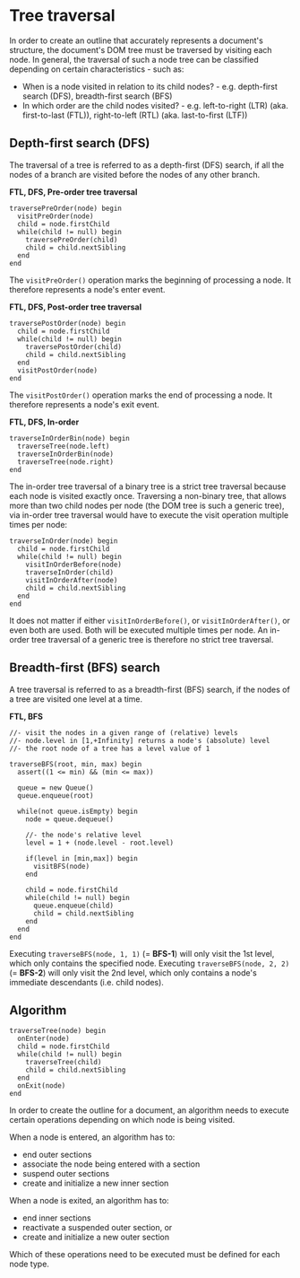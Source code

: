 
# Tree traversal

In order to create an outline that accurately represents a document's structure,
the document's DOM tree must be traversed by visiting each node. In general,
the traversal of such a node tree can be classified depending on certain
characteristics - such as:

* When is a node visited in relation to its child nodes? -
  e.g. depth-first search (DFS), breadth-first search (BFS)
* In which order are the child nodes visited? - e.g. left-to-right (LTR)
  (aka. first-to-last (FTL)), right-to-left (RTL) (aka. last-to-first (LTF))

<!-- ======================================================================= -->
## Depth-first search (DFS)

The traversal of a tree is referred to as a depth-first (DFS) search, if all
the nodes of a branch are visited before the nodes of any other branch.

**FTL, DFS, Pre-order tree traversal**

```
traversePreOrder(node) begin
  visitPreOrder(node)
  child = node.firstChild
  while(child != null) begin
    traversePreOrder(child)
    child = child.nextSibling
  end
end
```

The `visitPreOrder()` operation marks the beginning of processing a node.
It therefore represents a node's enter event.

**FTL, DFS, Post-order tree traversal**

```
traversePostOrder(node) begin
  child = node.firstChild
  while(child != null) begin
    traversePostOrder(child)
    child = child.nextSibling
  end
  visitPostOrder(node)
end
```

The `visitPostOrder()` operation marks the end of processing a node.
It therefore represents a node's exit event.

**FTL, DFS, In-order**

```
traverseInOrderBin(node) begin
  traverseTree(node.left)
  traverseInOrderBin(node)
  traverseTree(node.right)
end
```

The in-order tree traversal of a binary tree is a strict tree traversal because
each node is visited exactly once. Traversing a non-binary tree, that allows more
than two child nodes per node (the DOM tree is such a generic tree), via in-order
tree traversal would have to execute the visit operation multiple times per node:

```
traverseInOrder(node) begin
  child = node.firstChild
  while(child != null) begin
    visitInOrderBefore(node)
    traverseInOrder(child)
    visitInOrderAfter(node)
    child = child.nextSibling
  end
end
```

It does not matter if either `visitInOrderBefore()`, or `visitInOrderAfter()`,
or even both are used. Both will be executed multiple times per node. An
in-order tree traversal of a generic tree is therefore no strict tree traversal.

<!-- ======================================================================= -->
## Breadth-first (BFS) search

A tree traversal is referred to as a breadth-first (BFS) search, if the nodes
of a tree are visited one level at a time.

**FTL, BFS**

```
//- visit the nodes in a given range of (relative) levels
//- node.level in [1,+Infinity] returns a node's (absolute) level
//- the root node of a tree has a level value of 1

traverseBFS(root, min, max) begin
  assert((1 <= min) && (min <= max))

  queue = new Queue()
  queue.enqueue(root)

  while(not queue.isEmpty) begin
    node = queue.dequeue()

    //- the node's relative level
    level = 1 + (node.level - root.level)

    if(level in [min,max]) begin
      visitBFS(node)
    end

    child = node.firstChild
    while(child != null) begin
      queue.enqueue(child)
      child = child.nextSibling
    end
  end
end
```

Executing `traverseBFS(node, 1, 1)` (= **BFS-1**) will only visit the 1st level,
which only contains the specified node. Executing `traverseBFS(node, 2, 2)`
(= **BFS-2**) will only visit the 2nd level, which only contains a node's
immediate descendants (i.e. child nodes).

<!-- ======================================================================= -->
## Algorithm

```
traverseTree(node) begin
  onEnter(node)
  child = node.firstChild
  while(child != null) begin
    traverseTree(child)
    child = child.nextSibling
  end
  onExit(node)
end
```

In order to create the outline for a document, an algorithm needs to execute
certain operations depending on which node is being visited.

When a node is entered, an algorithm has to:

* end outer sections
* associate the node being entered with a section
* suspend outer sections
* create and initialize a new inner section

When a node is exited, an algorithm has to:

* end inner sections
* reactivate a suspended outer section, or
* create and initialize a new outer section

Which of these operations need to be executed must be defined for each node type.
